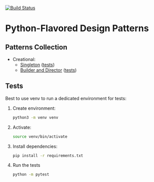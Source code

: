 [![Build Status](https://travis-ci.com/ujhgj/py-design-patterns.svg?branch=master)](https://travis-ci.com/ujhgj/py-design-patterns)

# Python-Flavored Design Patterns

## Patterns Collection

- Creational:
  - [Singleton](patterns/creational/singleton.py) ([tests](tests/patterns/creational/singleton.py))
  - [Builder and Director](patterns/creational/builder.py) ([tests](tests/patterns/creational/builder.py))

## Tests

Best to use venv to run a dedicated environment for tests:
1. Create environment:
    ```bash
    python3 -m venv venv
    ```
1. Activate:
    ```bash
    source venv/bin/activate
    ```
1. Install dependencies:
    ```bash
    pip install -r requirements.txt
    ```

1. Run the tests
    ```bash
    python -m pytest
    ```
